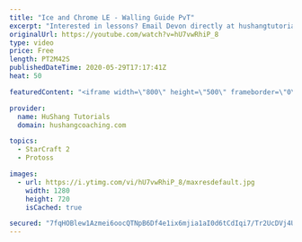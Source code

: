 ```yaml
---
title: "Ice and Chrome LE - Walling Guide PvT"
excerpt: "Interested in lessons? Email Devon directly at hushangtutorials@outlook.com ------------------------------------------------------------------------------------------------------- Want to support HuShang Tutorials directly? Patreon is a website where you can contribute a monthly donation that will help"
originalUrl: https://youtube.com/watch?v=hU7vwRhiP_8
type: video
price: Free
length: PT2M42S
publishedDateTime: 2020-05-29T17:17:41Z
heat: 50

featuredContent: "<iframe width=\"800\" height=\"500\" frameborder=\"0\" src=\"https://www.youtube.com/embed/hU7vwRhiP_8\" allow=\"accelerometer; autoplay; encrypted-media; gyroscope; picture-in-picture\" allowfullscreen></iframe>"

provider:
  name: HuShang Tutorials
  domain: hushangcoaching.com

topics:
  - StarCraft 2
  - Protoss

images:
  - url: https://i.ytimg.com/vi/hU7vwRhiP_8/maxresdefault.jpg
    width: 1280
    height: 720
    isCached: true

secured: "7fqHOBlew1Azmei6oocQTNpB6Df4e1ix6mjia1aI0d6tCdIqi7/Tr2UcDVj4URiQo1W1iGb5snCbtkAt2Mkg4ZEF8yjnqPHy/8F5vLXrf98Lu2bWvFQSATyHxc+WoA6TQso6QI9+zaKhJFwAmqSiLv2pyawzQM+OVweeI6XaN2GVcnANMbRuoLxwf4Q5oG5gMXVXlQeBUP/XdFmJyKSEhuqIVIKYoOIJ6ISt9GEAHSwIFSmcLwzXg1txORKqunJoI80hv9FogL5uAmKcEIkeUg69xQbbX4WGX9J7GfhkJFNWvhuR6eM9hbQ+xOuvWnyAzhcFd00M/to2WXkfrDjz5V7DsgTbBYAeKXtNse9h2l6gD01PoeZHgOp5msxwfLhXJQdcAoTwO+nYQETisCofui5pKpkqzYKucy8F9XtSwqM=;4tRCDOsy4Wma6zF7Z8456g=="
---
```


